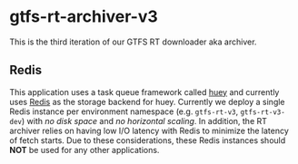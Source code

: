 # gtfs-rt-archiver-v3

This is the third iteration of our GTFS RT downloader aka archiver.

## Redis
This application uses a task queue framework called [huey](https://github.com/coleifer/huey)
and currently uses [Redis](https://github.com/redis/redis) as the storage backend
for huey. Currently we deploy a single Redis instance per environment namespace
(e.g. `gtfs-rt-v3`, `gtfs-rt-v3-dev`) with _no disk space_ and _no horizontal scaling_.
In addition, the RT archiver relies on having low I/O latency with Redis to
minimize the latency of fetch starts. Due to these considerations, these Redis
instances should **NOT** be used for any other applications.
